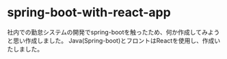 # spring-boot-with-react-app
社内での勤怠システムの開発でspring-bootを触ったため、何か作成してみようと思い作成しました。
Java(Spring-boot)とフロントはReactを使用し、作成いたしました。
